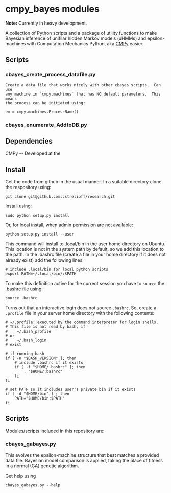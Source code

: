 # cmpy_bayes modules #

**Note:** Currently in heavy development.

A collection of Python scripts and a package of utility functions to make
Bayesian inference of unifilar hidden Markov models (uHMMs) and
epsilon-machines with Computation Mechanics Python, aka
[CMPy](http://cmpy.csc.ucdavis.edu/) easier.

## Scripts ##

### cbayes_create_process_datafile.py ###

    Create a data file that works nicely with other cbayes scripts.  Can use
    any machine in `cmpy.machines` that has NO default parameters.  This means
    the process can be initiated using:

    em = cmpy.machines.ProcessName()

### cbayes_enumerate_AddtoDB.py ###

## Dependencies ##

CMPy -- Developed at the 

## Install ##

Get the code from github in the usual manner.  In a suitable directory clone
the respository using:

    git clone git@github.com:cstrelioff/research.git

Install using:

    sudo python setup.py install

Or, for local install, when admin permission are not available:

    python setup.py install --user

This command will install to .local/bin in the user home directory on Ubuntu.
This location is not in the system path by default, so we add this location to
the path.  In the .bashrc file (create a file in your home directory if it does
not already exist) add the following lines:

    # include .local/bin for local python scripts
    export PATH=~/.local/bin/:$PATH

To make this definition active for the current session you have to `source` the
.bashrc file using:

    source .bashrc

Turns out that an interactive login does not source `.bashrc`.  So, create a
`.profile` file in your server home directory with the following contents:

    # ~/.profile: executed by the command interpreter for login shells.
    # This file is not read by bash, if 
    #    ~/.bash_profile 
    # or 
    #    ~/.bash_login
    # exist
    
    # if running bash
    if [ -n "$BASH_VERSION" ]; then
        # include .bashrc if it exists
        if [ -f "$HOME/.bashrc" ]; then
            . "$HOME/.bashrc"
        fi
    fi
    
    # set PATH so it includes user's private bin if it exists
    if [ -d "$HOME/bin" ] ; then
        PATH="$HOME/bin:$PATH"
    fi

## Scripts ##

Modules/scripts included in this repository are:

### cbayes\_gabayes.py ###

This evolves the epsilon-machine structure that best matches a provided data
file.  Bayesian model comparison is applied, taking the place of fitness in a
normal (GA) genetic algorithm.

Get help using

    cbayes_gabayes.py --help





